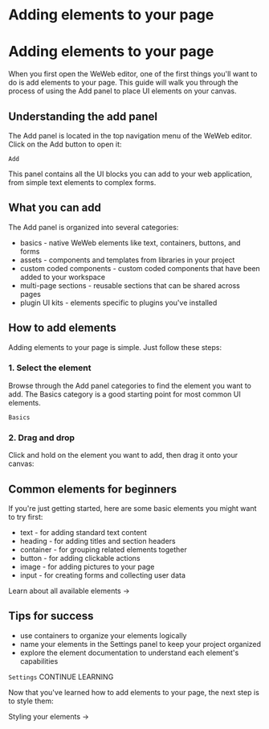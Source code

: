 # Adding elements to your page ​


# Adding elements to your page ​

When you first open the WeWeb editor, one of the first things you'll want to do is add elements to your page. This guide will walk you through the process of using the Add panel to place UI elements on your canvas.


## Understanding the add panel ​

The Add panel is located in the top navigation menu of the WeWeb editor. Click on the Add button to open it:

`Add`


This panel contains all the UI blocks you can add to your web application, from simple text elements to complex forms.


## What you can add ​

The Add panel is organized into several categories:

- basics - native WeWeb elements like text, containers, buttons, and forms
- assets - components and templates from libraries in your project
- custom coded components - custom coded components that have been added to your workspace
- multi-page sections - reusable sections that can be shared across pages
- plugin UI kits - elements specific to plugins you've installed


## How to add elements ​

Adding elements to your page is simple. Just follow these steps:


### 1. Select the element ​

Browse through the Add panel categories to find the element you want to add. The Basics category is a good starting point for most common UI elements.

`Basics`

### 2. Drag and drop ​

Click and hold on the element you want to add, then drag it onto your canvas:




## Common elements for beginners ​

If you're just getting started, here are some basic elements you might want to try first:

- text - for adding standard text content
- heading - for adding titles and section headers
- container - for grouping related elements together
- button - for adding clickable actions
- image - for adding pictures to your page
- input - for creating forms and collecting user data

Learn about all available elements →


## Tips for success ​

- use containers to organize your elements logically
- name your elements in the Settings panel to keep your project organized
- explore the element documentation to understand each element's capabilities

`Settings`
CONTINUE LEARNING

Now that you've learned how to add elements to your page, the next step is to style them:

Styling your elements →

